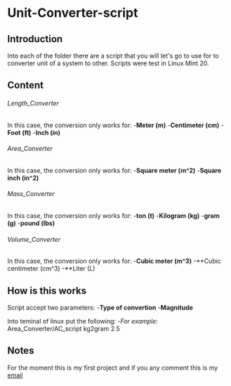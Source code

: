 # Unit-Converter-script
## Introduction
Into each of the folder there are a script that you will let's go to use for to converter unit of a system to other. Scripts were test in Linux Mint 20.

## Content
###### Length_Converter
In this case, the conversion only works for:
   -**Meter (m)**
   -**Centimeter (cm)**
   -**Foot (ft)**
   -**Inch (in)**

###### Area_Converter
In this case, the conversion only works for:
   -**Square meter (m^2)**
   -**Square inch (in^2)**

###### Mass_Converter
In this case, the conversion only works for:
   -**ton (t)**
   -**Kilogram (kg)**
   -**gram (g)**
   -**pound (lbs)**

###### Volume_Converter
In this case, the conversion only works for:
   -**Cubic meter (m^3)**
   -**Cubic centimeter (cm^3)
   -**Liter (L)
## How is this works
Script accept two parameters:
   -**Type of convertion**
   -**Magnitude**

Into teminal of linux put the following:
   -_For example_:
   	 Area_Converter/AC_script kg2gram 2.5

## Notes
For the moment this is my first project and if you any comment this is my [email](ingdramirezs@gmail.com)
